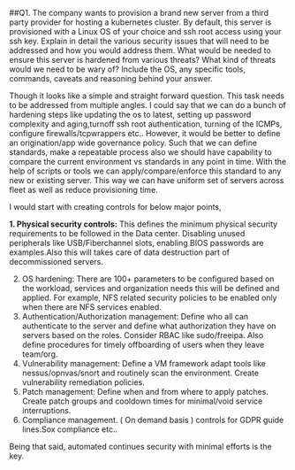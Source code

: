 ##Q1. The company wants to provision a brand new server from a third party provider for hosting a kubernetes cluster. By default, this server is provisioned with a Linux OS of your choice and ssh root access using your ssh key. Explain in detail the various security issues that will need to be addressed and how you would address them. What would be needed to ensure this server is hardened from various threats? What kind of threats would we need to be wary of? Include the OS, any specific tools, commands, caveats and reasoning behind your answer.

Though it looks like a simple and straight forward question. This task needs to be addressed from multiple angles. I could say that we can do a bunch of hardening steps like updating the os to latest, setting up password complexity and aging,turnoff ssh root authentication, turning of the ICMPs, configure firewalls/tcpwrappers etc.. However, it would be better to define an origination/app wide governance policy. Such that we can define standards, make a repeatable process also we should have capability to compare the current environment vs standards in any point in time. With the help of scripts or tools we can apply/compare/enforce this standard to any new or existing server. This way we can have uniform set of servers across fleet as well as reduce provisioning time. 

I would start with creating controls for below major points, 

**1.	Physical security controls:** This defines the minimum physical security requirements to be followed in the Data center. Disabling unused peripherals like USB/Fiberchannel slots, enabling BIOS passwords are examples.Also this will takes care of data destruction part of decommissioned servers.  
     
2.	OS hardening: There are 100+ parameters to be configured based on the workload, services and organization needs this will be defined and applied. For example, NFS related security policies to be enabled only when there are NFS services enabled.  
3.	Authentication/Authorization management: Define who all can authenticate to the server and define what authorization they have on servers based on the roles. Consider RBAC like sudo/freeipa. Also define procedures for timely offboarding of users when they leave team/org.  
4.	Vulnerability management: Define a VM framework adapt tools like nessus/opnvas/snort and routinely scan the environment. Create vulnerability remediation policies.   
5.	Patch management: Define when and from where to apply patches. Create patch groups and cooldown times for minimal/void service interruptions. 
6.	Compliance management. ( On demand basis )  controls for GDPR guide lines.Sox compliance etc.. 

Being that said, automated continues security with minimal efforts is the key.     




